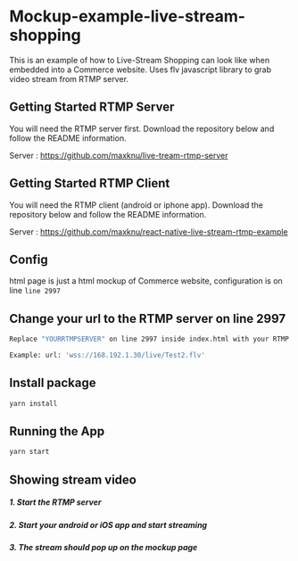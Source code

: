# Mockup-example-live-stream-shopping

This is an example of how to Live-Stream Shopping can look like when 
embedded into a Commerce website. Uses flv javascript library to grab video stream from RTMP server.

## Getting Started RTMP Server

You will need the RTMP server first. Download the repository below and follow the README information.

Server : https://github.com/maxknu/live-tream-rtmp-server

## Getting Started RTMP Client

You will need the RTMP client (android or iphone app). Download the repository below and follow the README information.

Server : https://github.com/maxknu/react-native-live-stream-rtmp-example

## Config
html page is just a html mockup of Commerce website, configuration is on line ```line 2997 ```

## Change your url to the RTMP server on line 2997
```bash
Replace "YOURRTMPSERVER" on line 2997 inside index.html with your RTMP URL or locally hosted IP

Example: url: 'wss://168.192.1.30/live/Test2.flv' 
```

## Install package
```bash
yarn install
```
## Running the App
```bash
yarn start
```

## Showing stream video
##### 1. Start the RTMP server
##### 2. Start your android or iOS app and start streaming
##### 3. The stream should pop up on the mockup page